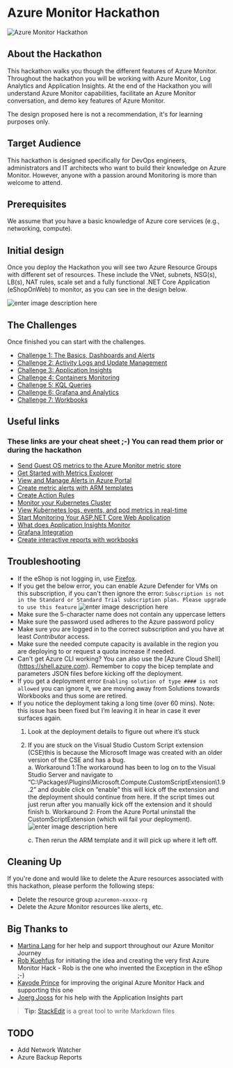 # Azure Monitor Hackathon

![Azure Monitor Hackathon](https://github.com/msghaleb/AzureMonitorHackathon/raw/master/images/header.jpg)
## About the Hackathon
This hackathon walks you though the different features of Azure Monitor. Throughout the hackathon you will be working with Azure Monitor, Log Analytics and Application Insights. 
At the end of the Hackathon you will understand Azure Monitor capabilities, facilitate an Azure Monitor conversation, and demo key features of Azure Monitor.

The design proposed here is not a recommendation, it's for learning purposes only.

## Target Audience

This hackathon is designed specifically for DevOps engineers, administrators and IT architects who want to build their knowledge on Azure Monitor. However, anyone with a passion around Monitoring is more than welcome to attend.

## Prerequisites
We assume that you have a basic knowledge of Azure core services (e.g., networking, compute).

## Initial design
Once you deploy the Hackathon you will see two Azure Resource Groups with different set of resources. These include the VNet, subnets, NSG(s), LB(s), NAT rules, scale set and a fully functional .NET Core Application (eShopOnWeb) to monitor, as you can see in the design below.

![enter image description here](https://github.com/msghaleb/AzureMonitorHackathon/raw/master/images/initial_design.jpg)


## The Challenges
Once finished you can start with the challenges.
- [Challenge 1: The Basics, Dashboards and Alerts](challenges/challenge1.md)
- [Challenge 2: Activity Logs and Update Management](challenges/challenge2.md)
- [Challenge 3: Application Insights](challenges/challenge3.md)
- [Challenge 4: Containers Monitoring](challenges/challenge4.md)
- [Challenge 5: KQL Queries](challenges/challenge5.md)
- [Challenge 6: Grafana and Analytics](challenges/challenge6.md)
- [Challenge 7: Workbooks](challenges/challenge7.md)

## Useful links

### These links are your cheat sheet ;-) You can read them prior or during the hackathon

- [Send Guest OS metrics to the Azure Monitor metric store](https://docs.microsoft.com/en-us/azure/azure-monitor/platform/collect-custom-metrics-guestos-resource-manager-vm)
- [Get Started with Metrics Explorer](https://docs.microsoft.com/en-us/azure/azure-monitor/platform/metrics-getting-started)
- [View and Manage Alerts in Azure Portal](https://docs.microsoft.com/en-us/azure/azure-monitor/platform/alerts-metric#view-and-manage-with-azure-portal)
- [Create metric alerts with ARM templates](https://docs.microsoft.com/en-us/azure/azure-monitor/platform/alerts-metric-create-templates)
- [Create Action Rules](https://docs.microsoft.com/en-us/azure/azure-monitor/platform/alerts-action-rules)
- [Monitor your Kubernetes Cluster](https://docs.microsoft.com/en-us/azure/azure-monitor/insights/container-insights-analyze)
- [View Kubernetes logs, events, and pod metrics in real-time](https://docs.microsoft.com/en-us/azure/azure-monitor/insights/container-insights-livedata-overview)
- [Start Monitoring Your ASP.NET Core Web Application](https://docs.microsoft.com/en-us/azure/azure-monitor/learn/dotnetcore-quick-start)
- [What does Application Insights Monitor](https://docs.microsoft.com/en-us/azure/azure-monitor/app/app-insights-overview#what-does-application-insights-monitor)
- [Grafana Integration](https://grafana.com/grafana/plugins/grafana-azure-monitor-datasource)
- [Create interactive reports with workbooks](https://docs.microsoft.com/en-us/azure/azure-monitor/app/usage-workbooks)

## Troubleshooting

-	If the eShop is not logging in, use [Firefox](https://www.mozilla.org/en-US/firefox/new/).
-	If you get the below error, you can enable Azure Defender for VMs on this subscription, if you can't then ignore the error:
`Subscription is not in the Standard or Standard Trial subscription plan. Please upgrade to use this feature`
![enter image description here](https://github.com/msghaleb/AzureMonitorHackathon/raw/master/images/bad_deployment.jpg)
-	Make sure the 5-character name does not contain any uppercase letters
-	Make sure the password used adheres to the Azure password policy
-	Make sure you are logged in to the correct subscription and you have at least *Contributor* access.  
-	Make sure the needed compute capacity is available in the region you are deploying to or request a quota increase if needed.
-	Can't get Azure CLI working? You can also use the [Azure Cloud Shell] (https://shell.azure.com).  Remember to copy the bicep template and parameters JSON files before kicking off the deployment.
-	If you get a deployment error `Enabling solution of type #### is not allowed` you can ignore it, we are moving away from Solutions towards Workbooks and thus some are retired.
-	If you notice the deployment taking a long time (over 60 mins).  Note: this issue has been fixed but I’m leaving it in hear in case it ever surfaces again.
	1.	Look at the deployment details to figure out where it’s stuck
	2.	If you are stuck on the Visual Studio Custom Script extension (CSE)this is because the Microsoft Image was created with an older version of the CSE and has a bug.  
		a.	Workaround 1:The workaround has been to log on to the Visual Studio Server and navigate to “C:\Packages\Plugins\Microsoft.Compute.CustomScriptExtension\1.9.2” and double click on “enable” this will kick off the extension and the deployment should continue from here.  If the script times out just rerun after you manually kick off the extension and it should finish
		b.	Workaround 2: From the Azure Portal uninstall the CustomScriptExtension (which will fail your deployment).
		![enter image description here](https://github.com/msghaleb/AzureMonitorHackathon/raw/master/images/uninstall_ext.jpg)
		 
		c.	Then rerun the ARM template and it will pick up where it left off.

## Cleaning Up
If you're done and would like to delete the Azure resources associated with this hackathon, please perform the following steps:
- Delete the resource group `azuremon-xxxxx-rg`
- Delete the Azure Monitor resources like alerts, etc.

## Big Thanks to
- [Martina Lang](https://www.linkedin.com/in/martina-lang-207912149/) for her help and support throughout our Azure Monitor Journey
- [Rob Kuehfus](https://github.com/rkuehfus/pre-ready-2019-H1) for initiating the idea and creating the very first Azure Monitor Hack - Rob is the one who invented the Exception in the eShop ;-)
- [Kayode Prince](https://github.com/kayodeprinceMS/AzureMonitorHackathon) for improving the original Azure Monitor Hack and supporting this one
- [Joerg Jooss](https://www.linkedin.com/in/joergjooss/) for his help with the Application Insights part
> **Tip:** [StackEdit](https://stackedit.io/) is a great tool to write Markdown files

## TODO
- Add Network Watcher
- Azure Backup Reports

